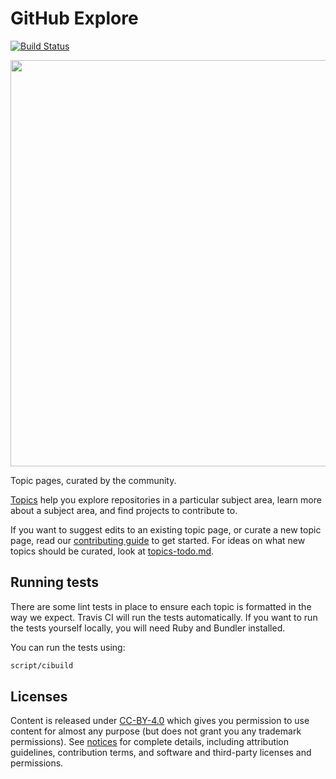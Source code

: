 # GitHub Explore

[![Build Status](https://travis-ci.org/github/explore.svg?branch=master)](https://travis-ci.org/github/explore)

<img src="https://user-images.githubusercontent.com/1840802/31236555-436777c4-a9a9-11e7-8377-c5c4c4c7722e.png" width="650" />

Topic pages, curated by the community.

[Topics](https://help.github.com/articles/about-topics/) help you explore repositories in a particular subject area, learn more about a subject area, and find projects to contribute to.

If you want to suggest edits to an existing topic page, or curate a new topic page, read our [contributing guide](CONTRIBUTING.md) to get started. For ideas on what new topics should be curated, look at [topics-todo.md](topics-todo.md).

## Running tests

There are some lint tests in place to ensure each topic is formatted in the way we expect. Travis
CI will run the tests automatically. If you want to run the tests yourself locally, you will need
Ruby and Bundler installed.

You can run the tests using:

```bash
script/cibuild
```

## Licenses

Content is released under [CC-BY-4.0](https://creativecommons.org/licenses/by/4.0/) which gives you permission to use content for almost any purpose (but does not grant you any trademark permissions). See [notices](notices.md) for complete details, including attribution guidelines, contribution terms, and software and third-party licenses and permissions.
